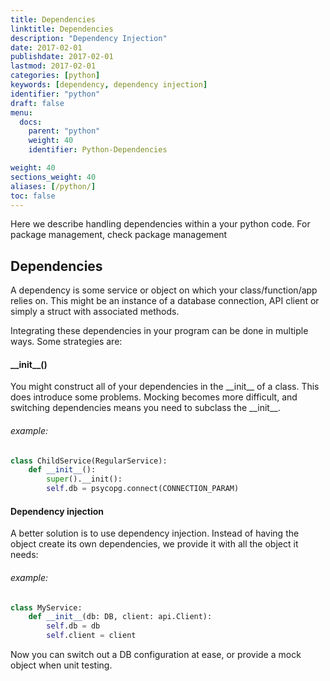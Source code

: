 ```yaml
---
title: Dependencies
linktitle: Dependencies
description: "Dependency Injection"
date: 2017-02-01
publishdate: 2017-02-01
lastmod: 2017-02-01
categories: [python]
keywords: [dependency, dependency injection]
identifier: "python"
draft: false
menu:
  docs:
    parent: "python"
    weight: 40
    identifier: Python-Dependencies

weight: 40
sections_weight: 40
aliases: [/python/]
toc: false
---
```


Here we describe handling dependencies within a your python code. For package management,
check package management

## Dependencies
A dependency is some service or object on which your class/function/app relies on. This might 
be an instance of a database connection, API client or simply a struct with associated methods.

Integrating these dependencies in your program can be done in multiple ways. Some strategies are:

#### \_\_init__()
You might construct all of your dependencies in the \_\_init__ of a class. This does introduce some problems.
Mocking becomes more difficult, and switching dependencies means you need to subclass the \_\_init__.

###### example:
```python
class ChildService(RegularService):
	def __init__():
		super().__init():
		self.db = psycopg.connect(CONNECTION_PARAM)
```

#### Dependency injection
A better solution is to use dependency injection. Instead of having the object create its
own dependencies, we provide it with all the object it needs:

###### example:
```python
class MyService:
	def __init__(db: DB, client: api.Client):
		self.db = db
		self.client = client
```

Now you can switch out a DB configuration at ease, or provide a mock object when unit testing.


